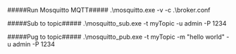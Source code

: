 #####Run Mosquitto MQTT#####
.\mosquitto.exe -v -c .\broker.conf

#####Sub to topic#####
.\mosquitto_sub.exe -t myTopic -u admin -P 1234

#####Pug to topic#####
.\mosquitto_pub.exe -t myTopic -m "hello world" -u admin -P 1234
